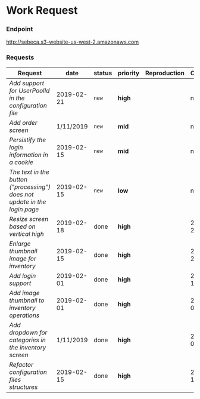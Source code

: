 # Work Request

### Endpoint
http://sebeca.s3-website-us-west-2.amazonaws.com

### Requests
Request | date | status | priority | Reproduction | Comments
--- | --- | --- | --- | --- | ---
*Add support for UserPoolId in the configuration file* | 2019-02-21 | `new` | **high** | | none
*Add order screen* | 1/11/2019 | `new` | **mid** | | none
*Persistify the login information in a cookie* | 2019-02-15 | `new` | **mid** | | none
*The text in the button ("processing") does not update in the login page* | 2019-02-15 | `new` | **low** | | none
*Resize screen based on vertical high* | 2019-02-18 | done | **high** | | 2019-02-22
*Enlarge thumbnail image for inventory* | 2019-02-15 | done | **high** | | 2019-02-21
*Add login support* | 2019-02-01 | done | **high** | | 2019-02-15
*Add image thumbnail to inventory operations* | 2019-02-01 | done | **high** | | 2019-02-01
*Add dropdown for categories in the inventory screen* | 1/11/2019 | done | **high** | | 2019-02-01
*Refactor configuration files structures* | 2019-02-15 | done | **high** | | 2019-02-15
